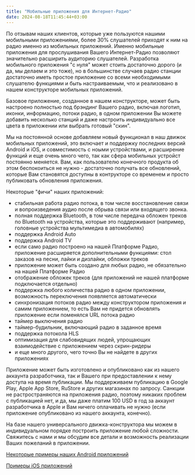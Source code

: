 ```yaml
---
title: "Мобильные приложения для Интернет-Радио"
date: 2024-08-18T11:45:44+03:00
---
```


По отзывам наших клиентов, которые уже пользуются нашими мобильными приложениями, более 30% слушателей приходят к ним на радио именно из мобильных приложений.
Именно мобильные приложения для прослушивания Вашего Интернет-Радио позволяют значительно расширить аудиторию слушателей.
Разработка мобильного приложения "с нуля" может стоить достаточно дорого (и да, мы делаем и это тоже), но в большинстве случаев радио станции достаточно иметь простое приложение со всеми необходимыми слушателю функциями и быть настраиваемым, что и реализовано в нашем конструкторе мобильных приложений.

Базовое приложение, созданное в нашем конструкторе, может быть настроено полностью под брэндинг Вашего радио, включая логотип, иконки, информацию, потоки радио, в одном приложении Вы можете добавить несколько станций и даже настроить индивидуально все цвета в приложении или выбрать готовый "скин".

Мы на постоянной основе добавляем новый функционал в наш движок мобильных приложений, это включает и поддержку последних версий Android и iOS, и совместимость с ноыми устройствами, и расширение функций и еще очень много чего, так как сфера мобильных устройст постоянно меняется. Вам, как пользователю конечного продукта об этом беспокоиться не нужно - достаточно получать все обновлений, которые Вам становятся доступны в контрукторе со временем и просто публиковать обновления приложения.

Некоторые "фичи" наших приложений:
- стабильная работа радио потока, в том числе восстановление связи и вопроизведения аудио после обрыва связи или входящего звонка.
- полная поддержка Bluetooth, в том числе передача обложен треков по Bluetooth на устройства, которые это поддерживают (например, головные устройства мультимедиа в автомобилях)
- поддержка Android Auto
- поддержка Android TV
- если само радио построено на нашей Платформе Радио, приложение расширяется дополнительными функциями: стол заказов на песни, лайки и дизлайки, обложки треков 
- приложение может быть создано для любых радио, не обязательно на нашей Платформе Радио
- отображение обложек треков (для приложений не нашей платформе подключается отдельно)
- поддержка любого количества радио в одном приложении, возможность переключения появляется автоматически
- синхронизация потоков радио между конструктором приложения и самим приложением, то есть Вам не придется обновлять приложение если поменялся URL потока радио
- таймер выключения радио
- таймер-будильник, включающий радио в заданное время
- поддержка потокола HLS
- оптимизация для слабовидящих людей, упрощающих взаимодействие с приложением через скрин-ридеры
- и еще много другого, чего точно Вы не найдете в других приложениях

Приложение может быть изготовлено и опубликовано как из нашего аккаунта разработчика, так и Вашего при предоставлении к нему доступа на время публикации. Мы поддерживаем публикацию в Google Play, Apple App Store, RuStore и других магазинах по запросу. Санкции не растространяются на приложения радио, поэтому никаких проблем с публикацией нет, и да, мы даже платим 100 USD в год за аккаунт разработчика в Apple и Вам ничего оплачивать не нужно (если приложение опубликовано из нашего аккаунта, конечно).

На базе нашего универсального движка-конструктора мы можем в индивидуальном порядке построить приложение любой сложности. Свяжитесь с нами и мы обсудим все детали и возможность реализации Ваших пожеланий в приложении.


[Некоторые примеры наших Android приложений](https://play.google.com/store/apps/developer?id=iRadioService)

[Примеры iOS приложений](https://itunes.apple.com/us/developer/aleksey-paramonov/id781686676)

